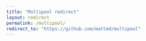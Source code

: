 ```yaml
---
title: "Multipool redirect"
layout: redirect
permalink: /multipool/
redirect_to: "https://github.com/matted/multipool"
---
```

